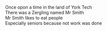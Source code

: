Once opon a time in the land of York Tech  
There was a Zergling named Mr Smith  
Mr Smith likes to eat people  
Especially seniors because not work was done  
